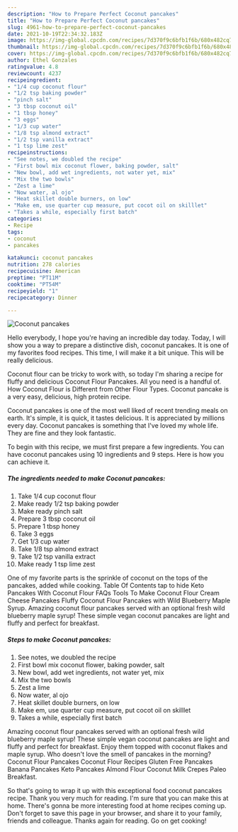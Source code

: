 ```yaml
---
description: "How to Prepare Perfect Coconut pancakes"
title: "How to Prepare Perfect Coconut pancakes"
slug: 4961-how-to-prepare-perfect-coconut-pancakes
date: 2021-10-19T22:34:32.183Z
image: https://img-global.cpcdn.com/recipes/7d370f9c6bfb1f6b/680x482cq70/coconut-pancakes-recipe-main-photo.jpg
thumbnail: https://img-global.cpcdn.com/recipes/7d370f9c6bfb1f6b/680x482cq70/coconut-pancakes-recipe-main-photo.jpg
cover: https://img-global.cpcdn.com/recipes/7d370f9c6bfb1f6b/680x482cq70/coconut-pancakes-recipe-main-photo.jpg
author: Ethel Gonzales
ratingvalue: 4.8
reviewcount: 4237
recipeingredient:
- "1/4 cup coconut flour"
- "1/2 tsp baking powder"
- "pinch salt"
- "3 tbsp coconut oil"
- "1 tbsp honey"
- "3 eggs"
- "1/3 cup water"
- "1/8 tsp almond extract"
- "1/2 tsp vanilla extract"
- "1 tsp lime zest"
recipeinstructions:
- "See notes, we doubled the recipe"
- "First bowl mix coconut flower, baking powder, salt"
- "New bowl, add wet ingredients, not water yet, mix"
- "Mix the two bowls"
- "Zest a lime"
- "Now water, al ojo"
- "Heat skillet double burners, on low"
- "Make em, use quarter cup measure, put cocot oil on skilllet"
- "Takes a while, especially first batch"
categories:
- Recipe
tags:
- coconut
- pancakes

katakunci: coconut pancakes 
nutrition: 278 calories
recipecuisine: American
preptime: "PT11M"
cooktime: "PT54M"
recipeyield: "1"
recipecategory: Dinner

---
```



![Coconut pancakes](https://img-global.cpcdn.com/recipes/7d370f9c6bfb1f6b/680x482cq70/coconut-pancakes-recipe-main-photo.jpg)

Hello everybody, I hope you're having an incredible day today. Today, I will show you a way to prepare a distinctive dish, coconut pancakes. It is one of my favorites food recipes. This time, I will make it a bit unique. This will be really delicious.

Coconut flour can be tricky to work with, so today I&#39;m sharing a recipe for fluffy and delicious Coconut Flour Pancakes. All you need is a handful of. How Coconut Flour is Different from Other Flour Types. Coconut pancake is a very easy, delicious, high protein recipe.

Coconut pancakes is one of the most well liked of recent trending meals on earth. It's simple, it is quick, it tastes delicious. It is appreciated by millions every day. Coconut pancakes is something that I've loved my whole life. They are fine and they look fantastic.


To begin with this recipe, we must first prepare a few ingredients. You can have coconut pancakes using 10 ingredients and 9 steps. Here is how you can achieve it.

<!--inarticleads1-->

##### The ingredients needed to make Coconut pancakes:

1. Take 1/4 cup coconut flour
1. Make ready 1/2 tsp baking powder
1. Make ready pinch salt
1. Prepare 3 tbsp coconut oil
1. Prepare 1 tbsp honey
1. Take 3 eggs
1. Get 1/3 cup water
1. Take 1/8 tsp almond extract
1. Take 1/2 tsp vanilla extract
1. Make ready 1 tsp lime zest


One of my favorite parts is the sprinkle of coconut on the tops of the pancakes, added while cooking. Table Of Contents tap to hide Keto Pancakes With Coconut Flour FAQs Tools To Make Coconut Flour Cream Cheese Pancakes Fluffy Coconut Flour Pancakes with Wild Blueberry Maple Syrup. Amazing coconut flour pancakes served with an optional fresh wild blueberry maple syrup! These simple vegan coconut pancakes are light and fluffy and perfect for breakfast. 

<!--inarticleads2-->

##### Steps to make Coconut pancakes:

1. See notes, we doubled the recipe
1. First bowl mix coconut flower, baking powder, salt
1. New bowl, add wet ingredients, not water yet, mix
1. Mix the two bowls
1. Zest a lime
1. Now water, al ojo
1. Heat skillet double burners, on low
1. Make em, use quarter cup measure, put cocot oil on skilllet
1. Takes a while, especially first batch


Amazing coconut flour pancakes served with an optional fresh wild blueberry maple syrup! These simple vegan coconut pancakes are light and fluffy and perfect for breakfast. Enjoy them topped with coconut flakes and maple syrup. Who doesn&#39;t love the smell of pancakes in the morning? Coconut Flour Pancakes Coconut Flour Recipes Gluten Free Pancakes Banana Pancakes Keto Pancakes Almond Flour Coconut Milk Crepes Paleo Breakfast. 

So that's going to wrap it up with this exceptional food coconut pancakes recipe. Thank you very much for reading. I'm sure that you can make this at home. There's gonna be more interesting food at home recipes coming up. Don't forget to save this page in your browser, and share it to your family, friends and colleague. Thanks again for reading. Go on get cooking!
